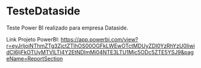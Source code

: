 # TesteDataside
Teste Power BI realizado para empresa Dataside.

Link Projeto PowerBI: https://app.powerbi.com/view?r=eyJrIjoiNThmZTg3ZjctZTlhOS00OGFkLWEwOTctMDUyZDI0YzRhYzU0IiwidCI6IjFkOTUyMTVlLTI4Y2EtNDlmMi04NTE3LTU1Mjc5ODc5ZTE5YSJ9&pageName=ReportSection